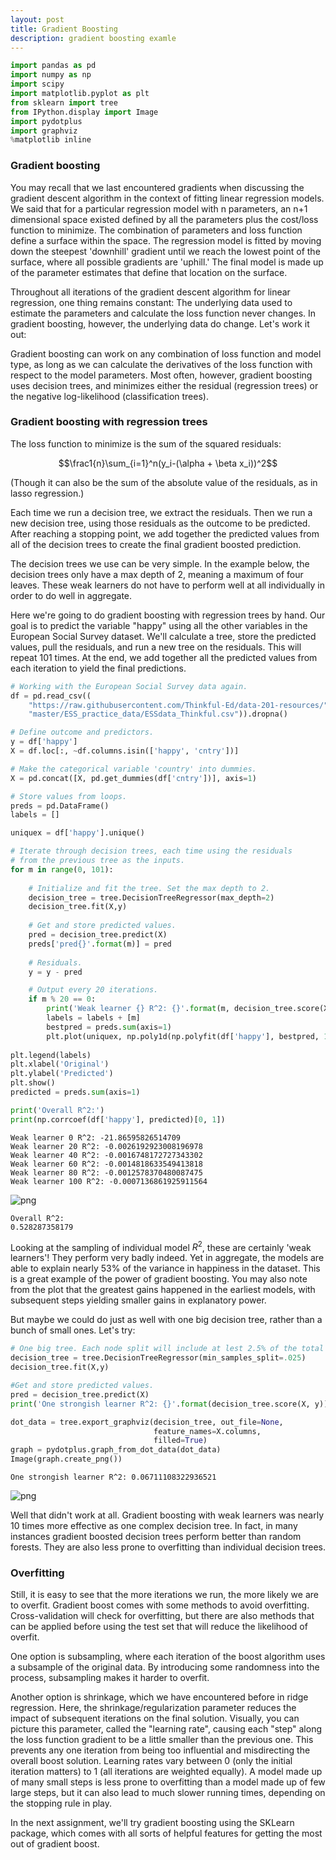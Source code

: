 ```yaml
---
layout: post
title: Gradient Boosting
description: gradient boosting examle 
---
```


```python
import pandas as pd
import numpy as np
import scipy
import matplotlib.pyplot as plt
from sklearn import tree
from IPython.display import Image
import pydotplus
import graphviz
%matplotlib inline
```

### Gradient boosting

You may recall that we last encountered gradients when discussing the gradient descent algorithm in the context of fitting linear regression models.  We said that for a particular regression model with n parameters, an n+1 dimensional space existed defined by all the parameters plus the cost/loss function to minimize.  The combination of parameters and loss function define a surface within the space.  The regression model is fitted by moving down the steepest 'downhill' gradient until we reach the lowest point of the surface, where all possible gradients are 'uphill.'  The final model is made up of the parameter estimates that define that location on the surface.

Throughout all iterations of the gradient descent algorithm for linear regression, one thing remains constant: The underlying data used to estimate the parameters and calculate the loss function never changes.  In gradient boosting, however, the underlying data do change.  Let's work it out:

Gradient boosting can work on any combination of loss function and model type, as long as we can calculate the derivatives of the loss function with respect to the model parameters.  Most often, however, gradient boosting uses decision trees, and minimizes either the  residual (regression trees) or the negative log-likelihood (classification trees).  

### Gradient boosting with regression trees

The loss function to minimize is the sum of the squared residuals:

$$\frac1{n}\sum_{i=1}^n(y_i-(\alpha + \beta x_i))^2$$

(Though it can also be the sum of the absolute value of the residuals, as in lasso regression.)

Each time we run a decision tree, we extract the residuals.  Then we run a new decision tree, using those residuals as the outcome to be predicted.  After reaching a stopping point, we add together the predicted values from all of the decision trees to create the final gradient boosted prediction.

The decision trees we use can be very simple.  In the example below, the decision trees only have a max depth of 2, meaning a maximum of four leaves.  These weak learners do not have to perform well at all individually in order to do well in aggregate.  

Here we're going to do gradient boosting with regression trees by hand.  Our goal is to predict the variable "happy" using all the other variables in the European Social Survey dataset.  We'll calculate a tree, store the predicted values, pull the residuals, and run a new tree on the residuals.  This will repeat 101 times.  At the end, we add together all the predicted values from each iteration to yield the final predictions.


```python
# Working with the European Social Survey data again.
df = pd.read_csv((
    "https://raw.githubusercontent.com/Thinkful-Ed/data-201-resources/"
    "master/ESS_practice_data/ESSdata_Thinkful.csv")).dropna()

# Define outcome and predictors.
y = df['happy']
X = df.loc[:, ~df.columns.isin(['happy', 'cntry'])]

# Make the categorical variable 'country' into dummies.
X = pd.concat([X, pd.get_dummies(df['cntry'])], axis=1)

# Store values from loops.
preds = pd.DataFrame()
labels = []

uniquex = df['happy'].unique()

# Iterate through decision trees, each time using the residuals
# from the previous tree as the inputs.
for m in range(0, 101):
    
    # Initialize and fit the tree. Set the max depth to 2.
    decision_tree = tree.DecisionTreeRegressor(max_depth=2)
    decision_tree.fit(X,y)
    
    # Get and store predicted values.
    pred = decision_tree.predict(X)
    preds['pred{}'.format(m)] = pred
    
    # Residuals.
    y = y - pred

    # Output every 20 iterations.
    if m % 20 == 0:
        print('Weak learner {} R^2: {}'.format(m, decision_tree.score(X, y)))
        labels = labels + [m]
        bestpred = preds.sum(axis=1)
        plt.plot(uniquex, np.poly1d(np.polyfit(df['happy'], bestpred, 1))(uniquex))
       
plt.legend(labels)
plt.xlabel('Original')
plt.ylabel('Predicted')
plt.show()
predicted = preds.sum(axis=1)

print('Overall R^2:')
print(np.corrcoef(df['happy'], predicted)[0, 1])
```

    Weak learner 0 R^2: -21.86595826514709
    Weak learner 20 R^2: -0.0026192923008196978
    Weak learner 40 R^2: -0.0016748172727343302
    Weak learner 60 R^2: -0.0014818633549413818
    Weak learner 80 R^2: -0.0012578370480087475
    Weak learner 100 R^2: -0.0007136861925911564



![png](img/gb/gb_3_1.png)


    Overall R^2:
    0.528287358179


Looking at the sampling of individual model $R^2$, these are certainly 'weak learners'!  They perform very badly indeed.  Yet in aggregate, the models are able to explain nearly 53% of the variance in happiness in the dataset.  This is a great example of the power of gradient boosting.  You may also note from the plot that the greatest gains happened in the earliest models, with subsequent steps yielding smaller gains in explanatory power.

But maybe we could do just as well with one big decision tree, rather than a bunch of small ones.  Let's try:


```python
# One big tree. Each node split will include at lest 2.5% of the total sample.
decision_tree = tree.DecisionTreeRegressor(min_samples_split=.025)
decision_tree.fit(X,y)

#Get and store predicted values.
pred = decision_tree.predict(X)
print('One strongish learner R^2: {}'.format(decision_tree.score(X, y)))

dot_data = tree.export_graphviz(decision_tree, out_file=None,
                                feature_names=X.columns,  
                                filled=True) 
graph = pydotplus.graph_from_dot_data(dot_data) 
Image(graph.create_png())  
```

    One strongish learner R^2: 0.06711108322936521





![png](img/gb/gb_5_1.png)



Well that didn't work at all.  Gradient boosting with weak learners was nearly 10 times more effective as one complex decision tree.  In fact, in many instances gradient boosted decision trees perform better than random forests.  They are also less prone to overfitting than individual decision trees.

### Overfitting

Still, it is easy to see that the more iterations we run, the more likely we are to overfit.  Gradient boost comes with some methods to avoid overfitting.  Cross-validation will check for overfitting, but there are also methods that can be applied before using the test set that will reduce the likelihood of overfit.  

One option is subsampling, where each iteration of the boost algorithm uses a subsample of the original data.  By introducing some randomness into the process, subsampling makes it harder to overfit.

Another option is shrinkage, which we have encountered before in ridge regression.  Here, the shrinkage/regularization parameter reduces the impact of subsequent iterations on the final solution.  Visually, you can picture this parameter, called the "learning rate", causing each "step" along the loss function gradient to be a little smaller than the previous one.  This prevents any one iteration from being too influential and misdirecting the overall boost solution.  Learning rates vary between 0 (only the initial iteration matters) to 1 (all iterations are weighted equally).  A model made up of many small steps is less prone to overfitting than a model made up of few large steps, but it can also lead to much slower running times, depending on the stopping rule in play.

In the next assignment, we'll try gradient boosting using the SKLearn package, which comes with all sorts of helpful features for getting the most out of gradient boost.
